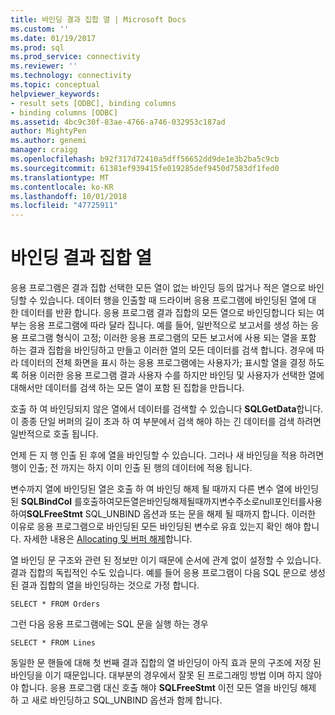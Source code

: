 ```yaml
---
title: 바인딩 결과 집합 열 | Microsoft Docs
ms.custom: ''
ms.date: 01/19/2017
ms.prod: sql
ms.prod_service: connectivity
ms.reviewer: ''
ms.technology: connectivity
ms.topic: conceptual
helpviewer_keywords:
- result sets [ODBC], binding columns
- binding columns [ODBC]
ms.assetid: 4bc9c30f-83ae-4766-a746-032953c187ad
author: MightyPen
ms.author: genemi
manager: craigg
ms.openlocfilehash: b92f317d72410a5dff56652dd9de1e3b2ba5c9cb
ms.sourcegitcommit: 61381ef939415fe019285def9450d7583df1fed0
ms.translationtype: MT
ms.contentlocale: ko-KR
ms.lasthandoff: 10/01/2018
ms.locfileid: "47725911"
---
```

# <a name="binding-result-set-columns"></a>바인딩 결과 집합 열
응용 프로그램은 결과 집합 선택한 모든 열이 없는 바인딩 등의 많거나 적은 열으로 바인딩할 수 있습니다. 데이터 행을 인출할 때 드라이버 응용 프로그램에 바인딩된 열에 대 한 데이터를 반환 합니다. 응용 프로그램 결과 집합의 모든 열으로 바인딩합니다 되는 여부는 응용 프로그램에 따라 달라 집니다. 예를 들어, 일반적으로 보고서를 생성 하는 응용 프로그램 형식이 고정; 이러한 응용 프로그램의 모든 보고서에 사용 되는 열을 포함 하는 결과 집합을 바인딩하고 만들고 이러한 열의 모든 데이터를 검색 합니다. 경우에 따라 데이터의 전체 화면을 표시 하는 응용 프로그램에는 사용자가; 표시할 열을 결정 하도록 허용 이러한 응용 프로그램 결과 사용자 수를 하지만 바인딩 및 사용자가 선택한 열에 대해서만 데이터를 검색 하는 모든 열이 포함 된 집합을 만듭니다.  
  
 호출 하 여 바인딩되지 않은 열에서 데이터를 검색할 수 있습니다 **SQLGetData**합니다. 이 종종 단일 버퍼의 길이 초과 하 여 부분에서 검색 해야 하는 긴 데이터를 검색 하려면 일반적으로 호출 됩니다.  
  
 언제 든 지 행 인출 된 후에 열을 바인딩할 수 있습니다. 그러나 새 바인딩을 적용 하려면 행이 인출; 전 까지는 하지 이미 인출 된 행의 데이터에 적용 됩니다.  
  
 변수까지 열에 바인딩된 열은 호출 하 여 바인딩 해제 될 때까지 다른 변수 열에 바인딩된 **SQLBindCol** 를호출하여모든열은바인딩해제될때까지변수주소로null포인터를사용하여**SQLFreeStmt** SQL_UNBIND 옵션과 또는 문을 해제 될 때까지 합니다. 이러한 이유로 응용 프로그램으로 바인딩된 모든 바인딩된 변수로 유효 있는지 확인 해야 합니다. 자세한 내용은 [Allocating 및 버퍼 해제](../../../odbc/reference/develop-app/allocating-and-freeing-buffers.md)합니다.  
  
 열 바인딩 문 구조와 관련 된 정보만 이기 때문에 순서에 관계 없이 설정할 수 있습니다. 결과 집합의 독립적인 수도 있습니다. 예를 들어 응용 프로그램이 다음 SQL 문으로 생성 된 결과 집합의 열을 바인딩하는 것으로 가정 합니다.  
  
```  
SELECT * FROM Orders  
```  
  
 그런 다음 응용 프로그램에는 SQL 문을 실행 하는 경우  
  
```  
SELECT * FROM Lines  
```  
  
 동일한 문 핸들에 대해 첫 번째 결과 집합의 열 바인딩이 아직 효과 문의 구조에 저장 된 바인딩을 이기 때문입니다. 대부분의 경우에서 잘못 된 프로그래밍 방법 이며 하지 않아야 합니다. 응용 프로그램 대신 호출 해야 **SQLFreeStmt** 이전 모든 열을 바인딩 해제 하 고 새로 바인딩하고 SQL_UNBIND 옵션과 함께 합니다.
